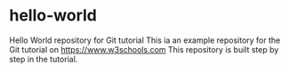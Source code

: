 # hello-world

Hello World repository for Git tutorial
This ia an example repository for the Git tutorial on https://www.w3schools.com
This repository is built step by step in the tutorial.
